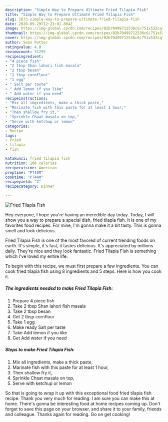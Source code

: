 ```yaml
---
description: "Simple Way to Prepare Ultimate Fried Tilapia Fish"
title: "Simple Way to Prepare Ultimate Fried Tilapia Fish"
slug: 1673-simple-way-to-prepare-ultimate-fried-tilapia-fish
date: 2020-09-29T12:23:01.894Z
image: https://img-global.cpcdn.com/recipes/02b70499712536c6/751x532cq70/fried-tilapia-fish-recipe-main-photo.jpg
thumbnail: https://img-global.cpcdn.com/recipes/02b70499712536c6/751x532cq70/fried-tilapia-fish-recipe-main-photo.jpg
cover: https://img-global.cpcdn.com/recipes/02b70499712536c6/751x532cq70/fried-tilapia-fish-recipe-main-photo.jpg
author: Sean Potter
ratingvalue: 4.8
reviewcount: 31295
recipeingredient:
- "4 piece fish"
- "2 tbsp Shan lahori fish masala"
- "2 tbsp besan"
- "2 tbsp cornflour"
- "1 egg"
- " Salt per taste"
- " Add lemon if you like"
- " Add water if you need"
recipeinstructions:
- "Mix all ingredients, make a thick paste,"
- "Marinate fish with this paste for at least 1 hour,"
- "Then shallow fry it,"
- "Sprinkle Chaat masala on top,"
- "Serve with ketchup or lemon"
categories:
- Recipe
tags:
- fried
- tilapia
- fish

katakunci: fried tilapia fish 
nutrition: 104 calories
recipecuisine: American
preptime: "PT10M"
cooktime: "PT44M"
recipeyield: "2"
recipecategory: Dinner

---
```



![Fried Tilapia Fish](https://img-global.cpcdn.com/recipes/02b70499712536c6/751x532cq70/fried-tilapia-fish-recipe-main-photo.jpg)

Hey everyone, I hope you're having an incredible day today. Today, I will show you a way to prepare a special dish, fried tilapia fish. It is one of my favorites food recipes. For mine, I'm gonna make it a bit tasty. This is gonna smell and look delicious.



Fried Tilapia Fish is one of the most favored of current trending foods on earth. It's simple, it's fast, it tastes delicious. It's appreciated by millions daily. They're nice and they look fantastic. Fried Tilapia Fish is something which I've loved my entire life.


To begin with this recipe, we must first prepare a few ingredients. You can cook fried tilapia fish using 8 ingredients and 5 steps. Here is how you cook it.

<!--inarticleads1-->

##### The ingredients needed to make Fried Tilapia Fish:

1. Prepare 4 piece fish
1. Take 2 tbsp Shan lahori fish masala
1. Take 2 tbsp besan
1. Get 2 tbsp cornflour
1. Take 1 egg
1. Make ready  Salt per taste
1. Take  Add lemon if you like
1. Get  Add water if you need




<!--inarticleads2-->

##### Steps to make Fried Tilapia Fish:

1. Mix all ingredients, make a thick paste,
1. Marinate fish with this paste for at least 1 hour,
1. Then shallow fry it,
1. Sprinkle Chaat masala on top,
1. Serve with ketchup or lemon




So that is going to wrap it up with this exceptional food fried tilapia fish recipe. Thank you very much for reading. I am sure you can make this at home. There's gonna be interesting food at home recipes coming up. Don't forget to save this page on your browser, and share it to your family, friends and colleague. Thanks again for reading. Go on get cooking!
